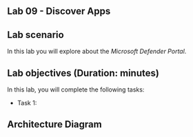 ## Lab 09 - Discover Apps 

## Lab scenario
In this lab you will explore about the *Microsoft Defender Portal*.

## Lab objectives (Duration: minutes)

In this lab, you will complete the following tasks:
- Task 1: 

## Architecture Diagram
